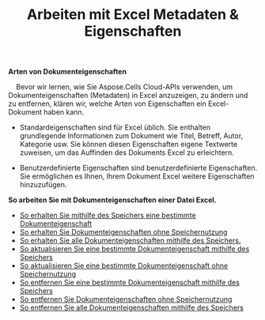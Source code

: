 ﻿---
title: Arbeiten mit Excel Metadaten & Eigenschaften
second_title: Aspose.Cells Cloud Documen
linktitle: Metadaten und Eigenschaften
type: docs
url: /de/metadata/
aliases: [/document-properties/,/working-with-document-properties/]
keywords: Get, delete, and update metadata from excel files
description: Aspose.Cells Cloud REST API unterstützt das Abrufen, Löschen und Aktualisieren von Metadaten aus Excel-Dateien. SDK unterstützt verschiedene Entwicklungssprachen. Dazu gehören Android, C#, Go, Java, NodeJS, Perl, PHP, Python, Ruby und Swift.
weight: 100
kwords: Excel, Office Cloud, REST API, Tabellenkalkulation, PDF, CSV, Json, Markdown, Metadaten und Eigenschaften
---
**Arten von Dokumenteigenschaften**

&nbsp;&nbsp;&nbsp;&nbsp;Bevor wir lernen, wie Sie Aspose.Cells Cloud-APIs verwenden, um Dokumenteigenschaften (Metadaten) in Excel anzuzeigen, zu ändern und zu entfernen, klären wir, welche Arten von Eigenschaften ein Excel-Dokument haben kann.

- Standardeigenschaften sind für Excel üblich. Sie enthalten grundlegende Informationen zum Dokument wie Titel, Betreff, Autor, Kategorie usw. Sie können diesen Eigenschaften eigene Textwerte zuweisen, um das Auffinden des Dokuments Excel zu erleichtern.

- Benutzerdefinierte Eigenschaften sind benutzerdefinierte Eigenschaften. Sie ermöglichen es Ihnen, Ihrem Dokument Excel weitere Eigenschaften hinzuzufügen.

**So arbeiten Sie mit Dokumenteigenschaften einer Datei Excel.**

- [So erhalten Sie mithilfe des Speichers eine bestimmte Dokumenteigenschaft](/cells/de/document-properties/get/)
- [So erhalten Sie Dokumenteigenschaften ohne Speichernutzung](/cells/de/metadata/get/)
- [So erhalten Sie alle Dokumenteigenschaften mithilfe des Speichers.](/cells/de/document-properties/get-all/)
- [So aktualisieren Sie eine bestimmte Dokumenteigenschaft mithilfe des Speichers](/cells/de/document-properties/update/)
- [So aktualisieren Sie eine bestimmte Dokumenteigenschaft ohne Speichernutzung](/cells/de/metadata/update/)
- [So entfernen Sie eine bestimmte Dokumenteigenschaft mithilfe des Speichers](/cells/de/document-properties/delete/)
- [So entfernen Sie Dokumenteigenschaften ohne Speichernutzung](/cells/de/metadata/delete/)
- [So entfernen Sie alle Dokumenteigenschaften mithilfe des Speichers](/cells/de/document-properties/clear/)
